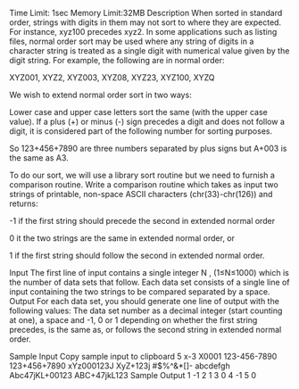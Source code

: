 
Time Limit: 1sec    Memory Limit:32MB
Description
When sorted in standard order, strings with digits in them may not sort to where they are expected. For instance, xyz100 precedes xyz2. In some applications such as listing files, normal order sort may be used where any string of digits in a character string is treated as a single digit with numerical value given by the digit string. For example, the following are in normal order:




XYZ001, XYZ2, XYZ003, XYZ08, XYZ23, XYZ100, XYZQ


We wish to extend normal order sort in two ways:


Lower case and upper case letters sort the same (with the upper case value).
If a plus (+) or minus (-) sign precedes a digit and does not follow a digit, it is considered part of the following number for sorting purposes.


So 123+456+7890 are three numbers separated by plus signs but A+003 is the same as A3.

To do our sort, we will use a library sort routine but we need to furnish a comparison routine. Write a comparison routine which takes as input two strings of printable, non-space ASCII characters (chr(33)-chr(126)) and returns:



-1 if the first string should precede the second in extended normal order

0 it the two strings are the same in extended normal order, or

1 if the first string should follow the second in extended normal order.

Input
The first line of input contains a single integer N , (1≤N≤1000) which is the number of data sets that follow. Each data set consists of a single line of input containing the two strings to be compared separated by a space.
Output
For each data set, you should generate one line of output with the following values: The data set number as a decimal integer (start counting at one), a space and -1, 0 or 1 depending on whether the first string precedes, is the same as, or follows the second string in extended normal order.

Sample Input
 Copy sample input to clipboard
5 
x-3 X0001 
123-456-7890 123+456+7890 
xYz000123J XyZ+123j 
#$%^&*[]- abcdefgh 
Abc47jKL+00123 ABC+47jkL123
Sample Output
1 -1 
2 1 
3 0 
4 -1 
5 0